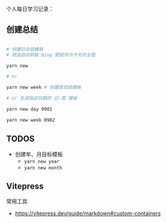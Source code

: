 个人每日学习记录：

## 创建总结

```bash

# 创建日总结模板
# 爬虫自动抓取 bing 壁纸作为今天的主图

yarn new 

# or

yarn new week # 创建周总结模板

# or 生成指定日期的 日-周 模板

yarn new day 0901

yarn new week 0902
```

## TODOS

- 创建年、月目标模板
  - `yarn new year`
  - `yarn new month`


## Vitepress

常用工具

- https://vitepress.dev/guide/markdown#custom-containers